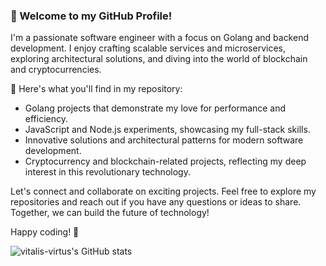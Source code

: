 ### 👋 Welcome to my GitHub Profile!

I'm a passionate software engineer with a focus on Golang and backend development. I enjoy crafting scalable services and microservices, exploring architectural solutions, and diving into the world of blockchain and cryptocurrencies. 

🚀 Here's what you'll find in my repository:

- Golang projects that demonstrate my love for performance and efficiency.
- JavaScript and Node.js experiments, showcasing my full-stack skills.
- Innovative solutions and architectural patterns for modern software development.
- Cryptocurrency and blockchain-related projects, reflecting my deep interest in this revolutionary technology.

Let's connect and collaborate on exciting projects. Feel free to explore my repositories and reach out if you have any questions or ideas to share. Together, we can build the future of technology!

Happy coding! 🌟

![vitalis-virtus's GitHub stats](https://github-readme-stats.vercel.app/api?username=vitalis-virtus&show_icons=true&theme=gradient)

